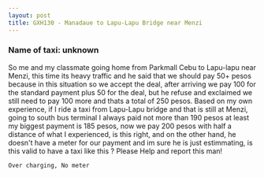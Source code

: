 ```yaml
---
layout: post
title: GXH130 - Manadaue to Lapu-Lapu Bridge near Menzi
---
```


### Name of taxi: unknown

So me and my classmate going home from Parkmall Cebu to Lapu-lapu near Menzi, this time its heavy traffic and he said that we should pay 50+ pesos because in this situation so we accept the deal, after arriving we pay 100 for the standard payment plus 50 for the deal, but he refuse and exclaimed we still need to pay 100 more and thats a total of 250 pesos. Based on my own experience, if I ride a taxi from Lapu-Lapu bridge and that is still at Menzi, going to south bus terminal I always paid not more than 190 pesos at least my biggest payment is 185 pesos, now we pay 200 pesos with half a distance of what I experienced, is this right, and on the other hand, he doesn't have a meter for our payment and im sure he is just estimmating, is this valid to have a taxi like this ? Please Help and report this man!

```Over charging, No meter```
